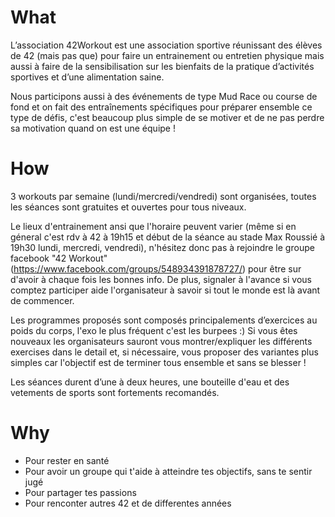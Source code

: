 <!-- TITLE: 42 Workout -->
<!-- SUBTITLE: "Mens sana in corpore sano" -->

# What
L’association 42Workout est une association sportive réunissant des élèves de 42 (mais pas que) pour faire un entrainement ou entretien physique mais aussi à faire de la sensibilisation sur les bienfaits de la pratique d’activités sportives et d’une alimentation saine.

Nous participons aussi à des événements de type Mud Race ou course de fond et on fait des entraînements spécifiques pour préparer ensemble ce type de défis, c'est beaucoup plus simple de se motiver et de ne pas perdre sa motivation quand on est une équipe ! 

# How
3 workouts par semaine (lundi/mercredi/vendredi) sont organisées, toutes les séances sont gratuites et ouvertes pour tous niveaux.

Le lieux d'entrainement ansi que l'horaire peuvent varier (même si en géneral c'est rdv à 42 à 19h15 et début de la séance au stade Max Roussié à 19h30 lundi, mercredi, vendredi), n'hésitez donc pas à rejoindre le groupe facebook "42 Workout" (https://www.facebook.com/groups/548934391878727/) pour être sur d'avoir à chaque fois les bonnes info.
De plus, signaler à l'avance si vous comptez participer aide l'organisateur à savoir si tout le monde est là avant de commencer.

Les programmes proposés sont composés principalements d’exercices au poids du corps, l'exo le plus fréquent c'est les burpees :)
Si vous êtes nouveaux les organisateurs sauront vous montrer/expliquer les différents exercises dans le detail et, si nécessaire, vous proposer des variantes plus simples car l'objectif est de terminer tous ensemble et sans se blesser !

Les séances durent d’une à deux heures, une bouteille d'eau et des vetements de sports sont fortements recomandés.

# Why
- Pour rester en santé
- Pour avoir un groupe qui t'aide à atteindre tes objectifs, sans te sentir jugé
- Pour partager tes passions
- Pour renconter autres 42 et de differentes années